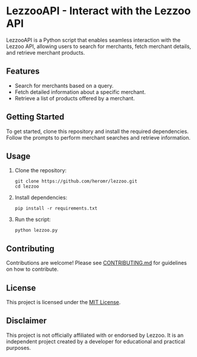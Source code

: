 <h1>LezzooAPI - Interact with the Lezzoo API</h1>

<p>LezzooAPI is a Python script that enables seamless interaction with the Lezzoo API, allowing users to search for merchants, fetch merchant details, and retrieve merchant products.</p>

<h2>Features</h2>

<ul>
  <li>Search for merchants based on a query.</li>
  <li>Fetch detailed information about a specific merchant.</li>
  <li>Retrieve a list of products offered by a merchant.</li>
</ul>

<h2>Getting Started</h2>

<p>To get started, clone this repository and install the required dependencies. Follow the prompts to perform merchant searches and retrieve information.</p>

<h2>Usage</h2>

<ol>
  <li>Clone the repository:</li>
  <pre><code>git clone https://github.com/heromr/lezzoo.git
cd lezzoo</code></pre>

  <li>Install dependencies:</li>
  <pre><code>pip install -r requirements.txt</code></pre>

  <li>Run the script:</li>
  <pre><code>python lezzoo.py</code></pre>
</ol>

<h2>Contributing</h2>

<p>Contributions are welcome! Please see <a href="CONTRIBUTING.md">CONTRIBUTING.md</a> for guidelines on how to contribute.</p>

<h2>License</h2>

<p>This project is licensed under the <a href="LICENSE">MIT License</a>.</p>

<h2>Disclaimer</h2>

<p>This project is not officially affiliated with or endorsed by Lezzoo. It is an independent project created by a developer for educational and practical purposes.</p>
